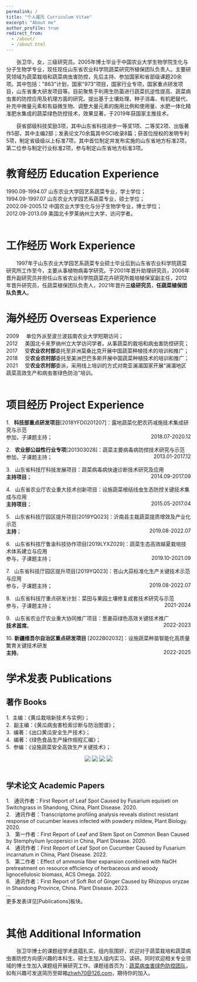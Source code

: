 ```yaml
---
permalink: /
title: "个人履历 Curriculum Vitae"
excerpt: "About me"
author_profile: true
redirect_from: 
  - /about/
  - /about.html
---
```



<p style="text-indent:2em">张卫华，女，三级研究员。2005年博士毕业于中国农业大学生物学院生化与分子生物学专业，现任现任山东省农业科学院蔬菜研究所植保团队负责人。主要研究领域为蔬菜栽培和蔬菜病虫害防控，先后主持、参加国家和省部级课题20余项。其中包括："863"计划，国家"973"项目，国家行业专项，国家重点研发项目，山东省重大研发项目等。目前聚焦于利用生防菌进行蔬菜抗逆性提高、蔬菜病虫害的防控应用及机理方面的研究。提出基于土壤处理、种子消毒、有机肥替代、补充中微量元素和有益微生物、调整大量元素的施用比例和使用量、水肥一体化精准肥水集成的蔬菜绿色防控技术，效果显著，于2019年获国家主推技术。<br></p>

<p style="text-indent:2em">获省部级科技奖励3项，其中山东省科技进步一等奖1项、二等奖2项、出版著作5部，其中主编2部；发表论文70余篇其中SCI收录8篇；获首位授权的发明专利5项，制定省级级以上标准7项，其中首位制定并发布实施的山东省地方标准2项，第二位参与制定行业标准2项，参与制定山东省地方标准3项。<br>

<h1>教育经历 Education Experience</h1>
1990.09-1994.07 山东农业大学园艺系蔬菜专业，学士学位；<br>
1994.09-1997.07 山东农业大学园艺系蔬菜专业，硕士学位；<br>
2002.09-2005.12 中国农业大学生化与分子生物学专业，博士学位；<br>
2012.09-2013.09 美国北卡罗莱纳州立大学，访问学者。<br>
<br>

<h1>工作经历 Work Experience</h1>

<p style="text-indent:2em">1997年于山东农业大学园艺系蔬菜专业硕士毕业后到山东省农业科学院蔬菜研究所工作至今，主要从事植物病毒学研究。于2001年晋升助理研究员，2006年晋升副研究员并担任山东省农业科学院蔬菜花卉研究所栽培植保室副主任，2012年晋升研究员，任蔬菜植保团队负责人，2021年晋升<b>三级研究员</b>，<b>任蔬菜植保团队负责人</b>。<br>

<h1>海外经历 Overseas Experience</h1>
2009&nbsp;&nbsp;&nbsp;&nbsp;&nbsp;单位外派至波兰波兹南农业大学短期访问；<br>
2012&nbsp;&nbsp;&nbsp;&nbsp;&nbsp;美国北卡来罗纳州立大学访问学者，从事蔬菜的栽培和病虫害防控研究；<br>
2017&nbsp;&nbsp;&nbsp;&nbsp;
受<b>农业农村部</b>委托至非洲莫桑比克开展中国蔬菜种植技术的培训和推广；<br>
2018&nbsp;&nbsp;&nbsp;&nbsp;
受<b>农业农村部</b>委托至美洲巴巴多斯开展中国蔬菜种植技术的培训和推广；<br>
2021&nbsp;&nbsp;&nbsp;&nbsp;
受<b>农业农村部</b>委派，采用线上培训的方式对南亚澜湄国家开展“澜湄地区蔬菜高效生产和病虫害绿色防治”培训。<br><br>

<h1>项目经历 Project Experience</h1>
<p style="text-align:left;">
    1. &nbsp;<b> 科技部重点研发项目</b>[2018YFD0201207]：露地蔬菜化肥农药减施技术集成研究与示范<br>参加，子课题主持；  
    <span style="float:right;">
        2018.07-2020.12
    </span>
</p>

<p style="text-align:left;">
    2. &nbsp;<b> 农业部公益性行业专项</b>[201303028]：蔬菜主要病毒病防控技术研究与示范<br>参加，子课题主持； 
    <span style="float:right;">
        2013.01-2017.12
    </span>
</p>

<p style="text-align:left;">
    3. &nbsp; 山东省科技厅科技发展项目：蔬菜病毒病快速诊断技术研究及应用<br><b>主持项目</b>；
    <span style="float:right;">
        2014.09-2017.09
    </span>
</p>

<p style="text-align:left;">
    4. &nbsp; 山东省农业厅农业重大技术创新项目：设施蔬菜根结线虫生态防控关键技术集成与应用<br><b>主持项目</b>；
    <span style="float:right;">
        2015.05-2017.04
    </span>
</p>

<p style="text-align:left;">
    5. &nbsp; 山东省科技厅园区提升项目[2019YQ023]：沂南县主栽蔬菜提质增效及产业化示范<br><b>主持</b>；
    <span style="float:right;">
        2019.08-2022.07
    </span>
</p>

<p style="text-align:left;">
    6. &nbsp; 山东省科技厅鲁渝科技协作项目[2019LYXZ029]：蔬菜生态高效越夏栽培技术体系建立与应用<br>参与，子课题主持；
    <span style="float:right;">
        2019.10-2021.09
    </span>
</p>

<p style="text-align:left;">
    7. &nbsp; 山东省科技厅园区提升项目[2019YQ023]：苍山大蒜标准化生产关键技术示范与应用<br>参与，子课题主持；
    <span style="float:right;">
        2019.08-2022.07
    </span>
</p>

<p style="text-align:left;">
    8. &nbsp; 山东省科技厅重点研发计划：菜田与果园土壤修复成套技术研究与示范<br>参与，子课题主持；
    <span style="float:right;">
        2021-2024
    </span>
</p>

<p style="text-align:left;">
    9. &nbsp; 山东省农业厅农业重大协同推广项目：葱姜蒜绿色高效关键技术推广<br><b>技术首席</b>。
    <span style="float:right;">
        2022-2023
    </span>
</p>

<p style="text-align:left;">
    10.&nbsp;<b>新疆维吾尔自治区重点研发项目</b> [2022B02032]：设施蔬菜种苗智能化高质量繁育关键技术研发<br><b>主持</b>。
    <span style="float:right;">
        2022-2025
    </span>
</p>

<h1>学术发表 Publications</h1>
<h2>著作 Books</h2>

1.&nbsp; 主编：《黄瓜栽培新技术与实例》；<br>
2.&nbsp; 副主编：《黄瓜病虫害检索诊断与防治图谱》；<br>
3.&nbsp; 编著：《出口黄瓜安全生产技术》；<br>
4.&nbsp; 编著：《绿色食品生产操作规程汇编》；<br>
5.&nbsp; 参编：《设施蔬菜安全高效生产关键技术》；<br>

<head>
  <style>
    .image-container {
      text-align: center;
    }
    
    .image-container img {
      width: 140px; /* 调整图片的宽度 */
      height: 200px; /* 调整图片的高度 */
      margin: 10px; /* 调整图片之间的间距 */
    }
  </style>
</head>
<body>
  <div class="image-container">
    <img src="/images/book1.png" alt=" ">
    <img src="/images/book3.png" alt=" ">
    <img src="/images/book2.png" alt=" ">
    <img src="/images/book4.png" alt=" ">
  </div>
</body>
<br>

<h2>学术论文 Academic Papers</h2>
1. &nbsp; 通讯作者：First Report of Leaf Spot Caused by Fusarium equiseti on Switchgrass in Shandong, China, Plant Disease. 2020.<br>
2. &nbsp; 通讯作者：Transcriptome profiling analysis reveals distinct resistant response of cucumber leaves infected with powdery mildew, Plant Biology. 2020.<br>
3. &nbsp; 第一作者：First Report of Leaf and Stem Spot on Common Bean Caused by Stemphylium lycopersici in China, Plant Disease. 2020.<br>
4. &nbsp; 通讯作者：First Report of Leaf Spot on Cucumber Caused by Fusarium incarnatum in China, Plant Disease. 2022.<br>
5. &nbsp; 第二作者：Effect of ammonia fiber expansion combined with NaOH pretreatment on resource efficiency of herbaceous and woody lignocellulosic biomass, ACS Omega. 2022.<br>
6. &nbsp; 通讯作者：First Report of Soft Rot of Ginger Caused by Rhizopus oryzae in Shandong Province, China. Plant Disease. 2023.<br>
<!-- 
<p style="text-align:left;">
    2. &nbsp; 通讯作者：Transcriptome profiling analysis reveals distinct resistant response of cucumber leaves infected with powdery mildew, Plant Biology.
    <span style="float:right;">
        2020
    </span>
</p> -->
...<br>
更多发表详见[Publications]板块。<br>
<br>

<h1>其他 Additional Information</h1>

<p style="text-indent:2em">张卫华博士的课题组学术底蕴扎实，组内氛围好，欢迎对于蔬菜栽培和蔬菜病虫害防控方向感兴趣的本科生、硕士生加入组内实习、读研。同时欢迎相关专业领域的博士生加入课题组开展研究工作。课题组首页为：<a href="http://www.sdvegetables.cn/index/talent/index?id=65">蔬菜病虫害绿色防控团队</a>，如有兴趣可发送简历至邮箱<a href="mailto:zhwh70@126.com">zhwh70@126.com</a>，期待你的加入。


